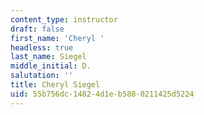 ```yaml
---
content_type: instructor
draft: false
first_name: 'Cheryl '
headless: true
last_name: Siegel
middle_initial: D.
salutation: ''
title: Cheryl Siegel
uid: 55b756dc-1482-4d1e-b588-0211425d5224
---
```

